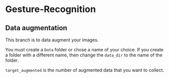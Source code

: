 # Gesture-Recognition

## Data augmentation 

This branch is to data augment your images. 

You must create a `Data` folder or chose a name of your choice. If you create a folder with a different name, then change the `data_dir` to the name of the folder.

`target_augmented` is the number of augmented data that you want to collect. 
